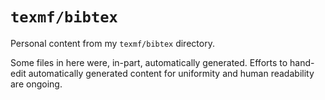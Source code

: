 # `texmf/bibtex`

Personal content from my `texmf/bibtex` directory.

Some files in here were, in-part, automatically generated. Efforts to hand-edit
automatically generated content for uniformity and human readability are
ongoing.
